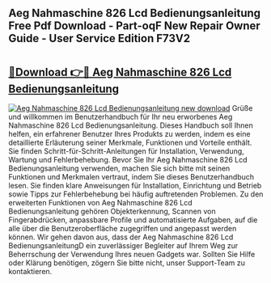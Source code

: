 ## Aeg Nahmaschine 826 Lcd Bedienungsanleitung Free Pdf Download - Part-oqF New Repair Owner Guide - User Service Edition F73V2

# <h2><a href="http://df5pbhf.blite.top/?on=Aeg+Nahmaschine+826+Lcd+Bedienungsanleitung">🔗Download 👉🔴 Aeg Nahmaschine 826 Lcd Bedienungsanleitung</a></h2>

[![Aeg Nahmaschine 826 Lcd Bedienungsanleitung new download](https://i.imgur.com/lujVjoI.png)](http://df5pbhf.blite.top/?on=Aeg+Nahmaschine+826+Lcd+Bedienungsanleitung)
Grüße und willkommen im Benutzerhandbuch für Ihr neu erworbenes Aeg Nahmaschine 826 Lcd Bedienungsanleitung. Dieses Handbuch soll Ihnen helfen, ein erfahrener Benutzer Ihres Produkts zu werden, indem es eine detaillierte Erläuterung seiner Merkmale, Funktionen und Vorteile enthält. Sie finden Schritt-für-Schritt-Anleitungen für Installation, Verwendung, Wartung und Fehlerbehebung. Bevor Sie Ihr Aeg Nahmaschine 826 Lcd Bedienungsanleitung verwenden, machen Sie sich bitte mit seinen Funktionen und Merkmalen vertraut, indem Sie dieses Benutzerhandbuch lesen. Sie finden klare Anweisungen für Installation, Einrichtung und Betrieb sowie Tipps zur Fehlerbehebung bei häufig auftretenden Problemen. Zu den erweiterten Funktionen von Aeg Nahmaschine 826 Lcd Bedienungsanleitung gehören Objekterkennung, Scannen von Fingerabdrücken, anpassbare Profile und automatisierte Aufgaben, auf die alle über die Benutzeroberfläche zugegriffen und angepasst werden können. Wir gehen davon aus, dass der Aeg Nahmaschine 826 Lcd BedienungsanleitungD ein zuverlässiger Begleiter auf Ihrem Weg zur Beherrschung der Verwendung Ihres neuen Gadgets war. Sollten Sie Hilfe oder Klärung benötigen, zögern Sie bitte nicht, unser Support-Team zu kontaktieren.
